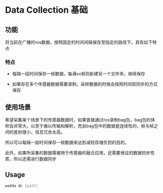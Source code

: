 # Data Collection 基础

## 功能

将当前在广播的ros数据，按照固定的时间间隔保存至指定的路径下。其有如下特点

### 特点

* 每隔一段时间保存一帧数据，每满xx帧则新建另一个文件夹，继续保存

* 如果存在多个传感器数据需要录制，采样数据的时候会按照时间软同步的方式保存

## 使用场景

希望采集某个场景下的传感器数据时，如果直接通过ros录制bag包，bag包的体积会非常大，以至于难以传输和解析。而且bag包中的数据是连续性的，帧与帧之间的差别很小，信息冗余太高。

所以可以每隔一段时间保存一帧数据来达到减轻存储负担的目的。

此外，如果所采集的数据需被用于传感器的融合应用，还需要保证的数据同步性质，所以还需进行数据同步

## Usage

```bash
wadda dc [path]
```


